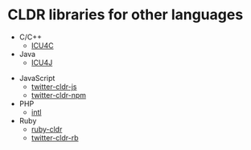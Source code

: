 CLDR libraries for other languages
==================================

+ C/C++
    - [ICU4C](http://www.icu-project.org/apiref/icu4c/)
+ Java
    - [ICU4J](http://www.icu-project.org/apiref/icu4j/)
* JavaScript
    - [twitter-cldr-js](https://github.com/twitter/twitter-cldr-js)
    - [twitter-cldr-npm](https://github.com/twitter/twitter-cldr-npm)
* PHP
    - [intl](http://php.net/manual/en/book.intl.php)
* Ruby
    - [ruby-cldr](https://github.com/svenfuchs/ruby-cldr)
    - [twitter-cldr-rb](https://github.com/twitter/twitter-cldr-rb)
